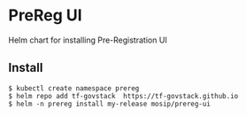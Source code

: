 # PreReg UI

Helm chart for installing Pre-Registration UI

## Install
```console
$ kubectl create namespace prereg
$ helm repo add tf-govstack  https://tf-govstack.github.io
$ helm -n prereg install my-release mosip/prereg-ui
```

